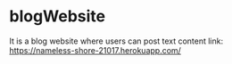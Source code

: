 # blogWebsite
It is a blog website where users can post text content
link: https://nameless-shore-21017.herokuapp.com/
